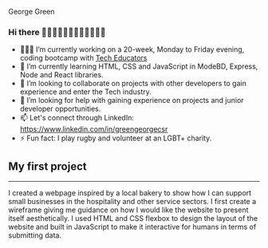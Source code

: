 George Green 

### Hi there 👋🏼👋🏼👋🏼👋🏼👋🏼👋🏼

- 🧑🏼‍💻 I’m currently working on a 20-week, Monday to Friday evening, coding bootcamp with [Tech Educators](https://techeducators.co.uk/)
- 🌱 I’m currently learning HTML, CSS and JavaScript in ModeBD, Express, Node and React libraries.
- 👯 I’m looking to collaborate on projects with other developers to gain experience and enter the Tech industry. 
- 🤔 I’m looking for help with gaining experience on projects and junior developer opportunities.
- 📫 Let's connect through LinkedIn: https://www.linkedin.com/in/greengeorgecsr 
- ⚡ Fun fact: I play rugby and volunteer at an LGBT+ charity.

## My first project
________________________________________________________________________________________
I created a webpage inspired by a local bakery to show how I can support small businesses in the hospitality and other service sectors. I first create a wireframe giving me guidance on how I would like the website to present itself aesthetically. I used HTML and CSS flexbox to design the layout of the website and built in JavaScript to make it interactive for humans in terms of submitting data. 

